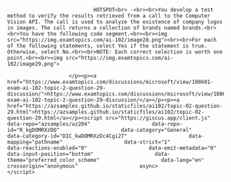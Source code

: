 <p class="card-text">
							
								HOTSPOT<br> -<br><br>You develop a test method to verify the results retrieved from a call to the Computer Vision API. The call is used to analyze the existence of company logos in images. The call returns a collection of brands named brands.<br><br>You have the following code segment.<br><br><img src="https://img.examtopics.com/ai-102/image28.png"><br><br>For each of the following statements, select Yes if the statement is true. Otherwise, select No.<br><br>NOTE: Each correct selection is worth one point.<br><br><img src="https://img.examtopics.com/ai-102/image29.png">
							
						</p><p><a href="https://www.examtopics.com/discussions/microsoft/view/108601-exam-ai-102-topic-2-question-29-discussion/">https://www.examtopics.com/discussions/microsoft/view/108601-exam-ai-102-topic-2-question-29-discussion/</a></p><p><a href="https://azsamples.github.io/staticfiles/ai102/topic-02-question-29.html">https://azsamples.github.io/staticfiles/ai102/topic-02-question-29.html</a></p><script src="https://giscus.app/client.js"                    data-repo="azsamples/az204"                    data-repo-id="R_kgDOMRXzDQ"                    data-category="General"                    data-category-id="DIC_kwDOMRXzDc4Cgi27"                    data-mapping="pathname"                    data-strict="1"                    data-reactions-enabled="0"                    data-emit-metadata="0"                    data-input-position="bottom"                    data-theme="preferred_color_scheme"                    data-lang="en"                    crossorigin="anonymous"                    async>                    </script>